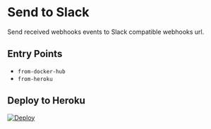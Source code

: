 # Send to Slack
Send received webhooks events to Slack compatible webhooks url.

## Entry Points
- `from-docker-hub`
- `from-heroku`

## Deploy to Heroku
[![Deploy](https://www.herokucdn.com/deploy/button.svg)](https://heroku.com/deploy)
